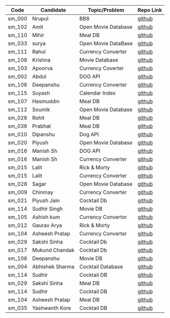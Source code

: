 | Code   | Candidate   | Topic/Problem       | Repo Link                                                                    |
| ------ | ----------- | ------------------- | ---------------------------------------------------------------------------- |
| sm_000 | Nrupul      | BB8                 | [github](https://github.com/nrupuld/masai-sprint-1)                          |
| sm_102 | Amit        | Open Movie Database | [github](https://github.com/akamit21/masai-sprint-3)                         |
| sm_110 | Mihir       | Meal DB             | [github](https://github.com/mihirlaldas/masai-sprint-3)                      |
| sm_033 | surya       | Open Movie DataBase | [github](https://github.com/suryakh/masai-sprint-3)                          |
| sm_111 | Rahul       | Currency Converter  | [github](https://github.com/rj3010/masai-sprint-3)                           |
| sm_108 | Krishna     | Movie Database      | [github](https://github.com/krishna7860/sprint-3)                            |
| sm_103 | Apoorva     | Currency Coverter   | [github](https://github.com/krsnaapoorv/projects/tree/master/masai-sprint-3) |
| sm_002 | Abdul       | DOG API	     | [github](https://github.com/abduljabbarpeer/masai-sprint-3)
| sm_106 | Deepanshu   | Currency Converter  | [github](https://github.com/dipanshuraz/masai-sprint-3)                      |
| sm_115 | Suyash      | Calendar Index      | [github](https://github.com/SuyashMishra-dev/masai-projects)                 |
| sm_107 | Hasmuddin   | Meal DB             | [github](https://github.com/hasmuddinansari/sprint-3)                        |
| sm_112 | Soumik      | Open Movie Database | [github](https://github.com/Acharya-soumik/projects/tree/master/sprint-3)    |
| sm_026 | Rohit       | Meal DB             | [github](https://github.com/rohit1234990/masai-sprint-3)                     |
| sm_036 | Prabhat     | Meal DB             | [github](https://github.com/PrabhatKrRanjan/masai-sprint-3)                  |
| sm_010 | Dipanshu    | Dog API             | [github](https://github.com/dipanshusabharwal/masai-sprint-3)                |
| sm_020 | Piyush      | Open Movie Database | [github](https://github.com/piush2611/masai-sprint-3)                        |
| sm_016 | Manish Sh   | DOG API             | [github](https://github.com/Manishsharma203/masai-sprint-3)                  |
| sm_016 | Manish Sh   | Currency Converter  | [github](https://github.com/Manishsharma203/masai-sprint-3_2)                |
| sm_015 | Lalit       | Rick & Morty        | [github](https://github.com/lalitsheoran/masai-sprint-3)                     |
| sm_015 | Lalit       | Currency Converter  | [github](https://github.com/lalitsheoran/masai-sprint-3_2)                   |
| sm_028 | Sagar       | Open Movie Database | [github](https://github.com/sagarkadu16/masai-sprint-3)                      |
| sm_009 | Chinmay     | Currency Converter  | [github](https://github.com/chinmaykude/masai-sprint-3/)                     |
| sm_021 | Piyush Jain | Cocktail Db         | [github](https://github.com/Piyu97/masai-sprint-3)                           |
| sm_114 | Sudhir Singh| Movie DB            | [github](https://github.com/Sudhirsin/projects/tree/master/masai/sprint-3)   |
| sm_105 | Ashish kum  | Currency Convertor  | [github](https://github.com/Ashish379k/masai-sprint-3)                       |
| sm_012 | Gaurav Arya | Rick & Morty        | [github](https://github.com/gauravarya12/masai-sprint-3)					            |
| sm_104 | Asheesh Pratap| Currency Converter| [github](https://github.com/asheesh900/masai-sprint-3.git)					          |
| sm_029 | Sakshi Sinha| Cocktail Db         | [github](https://github.com/SakshiSinha/masai-sprint-3)                      |
| sm_017 | Mukund Chandak | Cocktail Db         | [github](https://github.com/mukundchandak/masai-sprint-3)                 | 
| sm_106 | Deepanshu   | Movie DB     | [github](https://github.com/dipanshuraz/masai-sprint-3-2)                           |
| sm_004 | Abhishek Sharma | Cocktail Database | [github](https://github.com/Abhi1597/sprint_3)                             |
|sm_114  | Sudhir      | Cocktail DB  | [github](https://github.com/Sudhirsin/projects/tree/master/masai/week_8/sprint-3)   |
| sm_029 | Sakshi Sinha | Meal DB            | [github](https://sakshisinha.github.io/masai-Sprint-3/)   
| sm_114 | Sudhir  | Cocktail DB     | [github](https://github.com/Sudhirsin/projects/tree/master/masaisprint-3)              
| sm_104 | Asheesh Pratap | Meal DB | [github](https://github.com/asheesh900/masai-sprint-3-project-2)                       |
| sm_035 | Yashwanth Kore | Cocktail DB      | [github](https://github.com/YashwanthKore/masai-sprint-3)                    |
